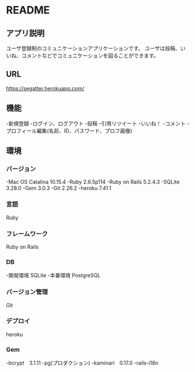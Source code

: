# README

## アプリ説明
ユーザ登録制のコミュニケーションアプリケーションです。
ユーザは投稿、いいね、コメントなどでコミュニケーションを図ることができます。

## URL
https://segatter.herokuapp.com/

## 機能
-新規登録
-ログイン、ログアウト
-投稿
-引用リツイート
-いいね！
-コメント
-プロフィール編集(名前、ID、パスワード、プロフ画像)

## 環境

### バージョン
-Mac OS Catalina 10.15.4
-Ruby 2.6.5p114
-Ruby on Rails 5.2.4.3
-SQLite 3.28.0
-Gem 3.0.3
-Git 2.26.2
-heroku 7.41.1

### 言語
Ruby

### フレームワーク
Ruby on Rails

### DB
-開発環境 SQLite
-本番環境 PostgreSQL

### バージョン管理
Git

### デプロイ
heroku

### Gem
-bcrypt　3.1.11
-pg(プロダクション)
-kaminari　0.17.0
-rails-i18n
